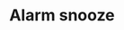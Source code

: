 ---
title: Alarm snooze
tags: ["alarm", "snooze", "delay", "temporarily-silence", "wake-up", "reminder"]
icon: alarm-snooze
svg: '<svg xmlns="http://www.w3.org/2000/svg" width="24" height="24" fill="none" viewBox="0 0 24 24" stroke-width="1.5" stroke-linecap="round" stroke-linejoin="round" stroke="currentColor"><path d="M3 5.231 6.15 3M21 5.231 17.85 3M20 13a8 8 0 1 1-16 0 8 8 0 0 1 16 0"/><path d="M10.75 11h2.5l-2.5 4h2.5"/></svg>'
---